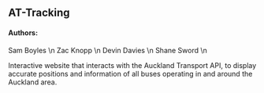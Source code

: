 ## AT-Tracking

#### Authors:
Sam Boyles \n
Zac Knopp \n
Devin Davies \n
Shane Sword \n

Interactive website that interacts with the Auckland Transport API, to display accurate positions and information of all buses operating in and around the Auckland area.
